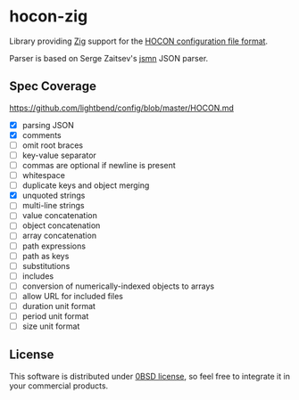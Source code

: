 # hocon-zig

Library providing [Zig](https://ziglang.org) support for the [HOCON configuration file format][1].

Parser is based on Serge Zaitsev's [jsmn](https://github.com/zserge/jsmn) JSON parser.

## Spec Coverage

<https://github.com/lightbend/config/blob/master/HOCON.md>

- [x] parsing JSON
- [x] comments
- [ ] omit root braces
- [ ] key-value separator
- [ ] commas are optional if newline is present
- [ ] whitespace
- [ ] duplicate keys and object merging
- [x] unquoted strings
- [ ] multi-line strings
- [ ] value concatenation
- [ ] object concatenation
- [ ] array concatenation
- [ ] path expressions
- [ ] path as keys
- [ ] substitutions
- [ ] includes
- [ ] conversion of numerically-indexed objects to arrays
- [ ] allow URL for included files
- [ ] duration unit format
- [ ] period unit format
- [ ] size unit format

## License

This software is distributed under [0BSD license](https://opensource.org/licenses/0BSD),
so feel free to integrate it in your commercial products.

[1]: https://github.com/lightbend/config/blob/master/HOCON.md
